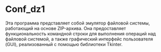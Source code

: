 # Conf_dz1
Эта программа представляет собой эмулятор файловой системы, работающий на основе ZIP-архива. Она предоставляет функциональность командной строки для выполнения операций над файловой системой, а также графический интерфейс пользователя (GUI), реализованный с помощью библиотеки Tkinter.
